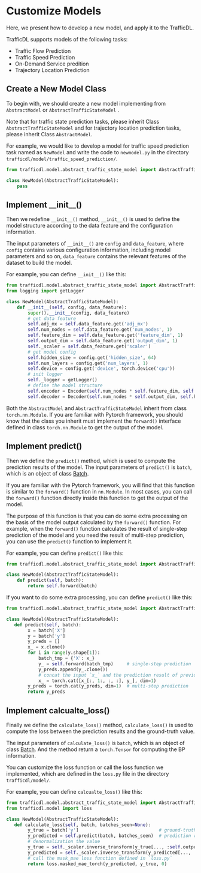 # Customize Models

Here, we present how to develop a new model, and apply it to the TrafficDL.

TrafficDL supports models of the following tasks:

-  Traffic Flow Prediction
-  Traffic Speed Prediction
-  On-Demand Service predition
-  Trajectory Location Prediction

## Create a New Model Class

To begin with, we should create a new model implementing from `AbstractModel` or `AbstractTrafficStateModel` . 

Note that for traffic state prediction tasks, please inherit Class `AbstractTrafficStateModel` and for trajectory location prediction tasks, please inherit Class `AbstractModel`.

For example, we would like to develop a model for traffic speed prediction task named as `NewModel` and write the code to `newmodel.py` in the directory `trafficdl/model/traffic_speed_prediction/`.

```python
from trafficdl.model.abstract_traffic_state_model import AbstractTrafficStateModel

class NewModel(AbstractTrafficStateModel):
    pass
```

## Implement \_\_init\_\_()

Then we redefine `__init__()` method, `__init__()` is used to define the model structure according to the data feature and the configuration information.

The input parameters of  `__init__()` are `config` and `data_feature`, where `config` contains various configuration information, including model parameters and so on, `data_feature` contains the relevant features of the dataset to build the model.

For example, you can define `__init__()` like this:

```python
from trafficdl.model.abstract_traffic_state_model import AbstractTrafficStateModel
from logging import getLogger

class NewModel(AbstractTrafficStateModel):
    def __init__(self, config, data_feature):
        super().__init__(config, data_feature)
        # get data feature
        self.adj_mx = self.data_feature.get('adj_mx')
        self.num_nodes = self.data_feature.get('num_nodes', 1)
        self.feature_dim = self.data_feature.get('feature_dim', 1)
        self.output_dim = self.data_feature.get('output_dim', 1)
        self._scaler = self.data_feature.get('scaler')
		# get model config
        self.hidden_size = config.get('hidden_size', 64)
        self.num_layers = config.get('num_layers', 1)
        self.device = config.get('device', torch.device('cpu'))
        # init logger
        self._logger = getLogger()
        # define the model structure
        self.encoder = Encoder(self.num_nodes * self.feature_dim, self.hidden_size, self.num_layers)
        self.decoder = Decoder(self.num_nodes * self.output_dim, self.hidden_size, self.num_layers)
```

Both the  `AbstractModel` and `AbstractTrafficStateModel`  inherit from class `torch.nn.Module`. If you are familiar with Pytorch framework, you should know that the class you inherit must implement the `forward()`  interface defined in class `torch.nn.Module` to get the output of the model.

## Implement predict()

Then we define the `predict()` method, which is used to compute the prediction results of the model. The input parameters of  `predict()` is `batch`, which is an object of class [Batch](../user_guide/data/batch.md). 

If you are familiar with the Pytorch framework, you will find that this function is similar to the `forward()` function in `nn.Module`.  In most cases, you can call the `forward()` function directly inside this function to get the output of the model. 

The purpose of this function is that you can do some extra processing on the basis of the model output calculated by the `forward()` function. For example, when the `forward()`  function calculates the result of single-step prediction of the model and you need the result of multi-step prediction, you can use the `predict()` function to implement it.

For example, you can define `predict()` like this:

```python
from trafficdl.model.abstract_traffic_state_model import AbstractTrafficStateModel

class NewModel(AbstractTrafficStateModel):
    def predict(self, batch):
        return self.forward(batch)
```

If you want to do some extra processing, you can define `predict()` like this:

```python
from trafficdl.model.abstract_traffic_state_model import AbstractTrafficStateModel

class NewModel(AbstractTrafficStateModel):
   def predict(self, batch):
        x = batch['X']
        y = batch['y']
        y_preds = []
        x_ = x.clone()
        for i in range(y.shape[1]):
            batch_tmp = {'X': x_}
            y_ = self.forward(batch_tmp)     # single-step prediction
            y_preds.append(y_.clone())
            # concat the input `x_` and the prediction result of previous timestep
            x_ = torch.cat([x_[:, 1:, :, :], y_], dim=1)
        y_preds = torch.cat(y_preds, dim=1)  # multi-step prediction
        return y_preds
```

## Implement calcualte_loss()

Finally we define the `calculate_loss()` method, `calculate_loss()` is used to compute the loss between the prediction results and the ground-truth value. 

The input parameters of  `calculate_loss()` is `batch`, which is an object of class [Batch](../user_guide/data/batch.md). And the method return a `torch.Tensor` for computing the BP information.

You can customize the loss function or call the loss function we implemented, which are defined in the `loss.py` file in the directory `trafficdl/model/`.

For example, you can define `calcualte_loss()` like this:

```python
from trafficdl.model.abstract_traffic_state_model import AbstractTrafficStateModel
from trafficdl.model import loss

class NewModel(AbstractTrafficStateModel):
   def calculate_loss(self, batch, batches_seen=None):
        y_true = batch['y']                              # ground-truth value
        y_predicted = self.predict(batch, batches_seen)  # prediction results
        # denormalization the value
        y_true = self._scaler.inverse_transform(y_true[..., :self.output_dim])
        y_predicted = self._scaler.inverse_transform(y_predicted[..., :self.output_dim])
        # call the mask_mae loss function defined in `loss.py` 
        return loss.masked_mae_torch(y_predicted, y_true, 0)
```
